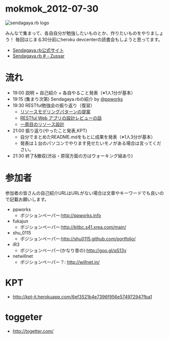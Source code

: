 mokmok_2012-07-30
=================

![sendagaya.rb logo](http://ppworks.info/images/sendagayarb100x100.png)

みんなで集まって、各自自分が勉強したいものとか、作りたいものをやりましょう！
毎回はじまる30分前にheroku devcenterの読書会もしようと思ってます。

* [Sendagaya.rb公式サイト](http://sendagayarb.github.com)
* [Sendagaya.rb # - Zussar](http://www.zusaar.com/event/347006)

# 流れ
* 19:00 説明 + 自己紹介 + 各自やること発表（※1人1分が基本）
* 19:15 (集まり次第) Sendagaya.rbの紹介 by [@ppworks](http://twitter.com/ppworks)
* 19:30 RESTful勉強会の振り返り（復習）
    * [リソースモデリングパターンの提案](http://www.slideshare.net/tkawa1/resource-modeling-pattern)
    * [RESTful Web アプリの設計レビューの話](http://www.slideshare.net/t_wada/restful-web-design-review)
    * [一周目のリソース設計](https://speakerdeck.com/u/moro/p/rails-resource-routing-design-bootstrap-ja)
* 21:00 振り返り(やったこと発表,KPT)
  * 自分でまとめたREADME.mdをもとに成果を発表（※1人3分が基本）
  * 発表は１台のパソコンでやります見せたいモノがある場合は言ってください。
* 21:30 終了&撤収(渋谷・原宿方面の方はウォーキング組あり)

# 参加者
参加者の皆さんの自己紹介URLはURLがない場合は文章やキーワードでも良いので記載お願いします。

* ppworks
  * ポジションペーパー:http://ppworks.info
* fukajun
  * ポジションペーパー:http://kitbc.s41.xrea.com/main/
* shu_0115
  * ポジションペーパー:http://shu0115.github.com/portfolio/
* iR3
  * ポジションペーパー(かなり昔の):http://goo.gl/qS13y
* netwillnet
  * ポジションペーパー？: http://willnet.in/

#

# KPT
* http://kpt-it.herokuapp.com/6ef3521b4e7396f956e574972947fba1

# toggeter
* http://togetter.com/
